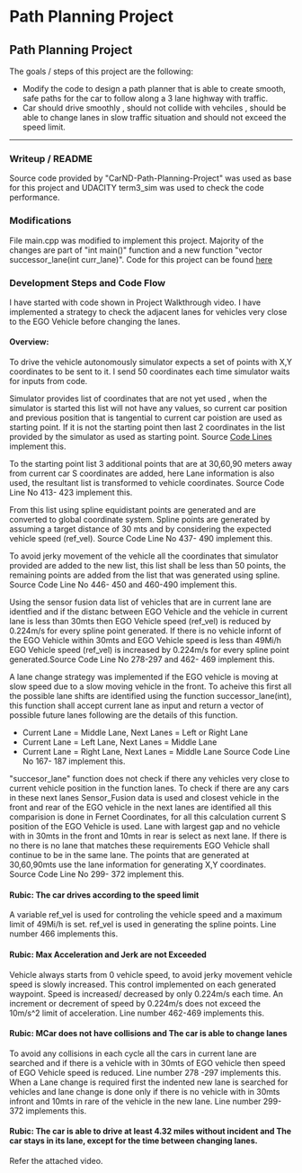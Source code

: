 # Path Planning Project

## **Path Planning Project**

The goals / steps of this project are the following:
* Modify the code to design a path planner that is able to create smooth, safe paths for the car to follow along a 3 lane highway with traffic.
* Car should drive smoothly , should not collide with vehciles , should be able to change lanes in slow traffic situation and should not exceed the speed limit. 

---
### Writeup / README
Source code provided by "CarND-Path-Planning-Project" was used as base for this project and UDACITY term3_sim was used to check the code performance. 

### Modifications
File main.cpp was modified to implement this project. Majority of the changes are part of "int main()" function and a new function "vector<int> successor_lane(int curr_lane)". Code for this project can be found [here ](./src)

### Development Steps and Code Flow
I have started with code shown in Project Walkthrough video. I have implemented a strategy to check the adjacent lanes for vehicles very close to the EGO Vehicle before changing the lanes. 

#### Overview:
To drive the vehicle autonomously simulator expects a set of points with X,Y coordinates to be sent to it. I send 50 coordinates each time simulator waits for inputs from code. 

Simulator provides list of coordinates that are not yet used , when the simulator is started this list will not have any values, so current car position and previous position that is tangential to current car poistion are used as starting point. If it is not the starting point then last 2 coordinates in the list provided by the simulator as used as starting point. Source [Code Lines ](https://github.com/rakeshakkineni/Term3_P1_CarND_Path_Planning_Project/blob/7e063713a8087a61541ecd066b9dcef0246c3db4/src/main.cpp#L385-L421) implement this. 

To the starting point list 3 additional points that are at 30,60,90 meters away from current car S coordinates are added, here Lane information is also used, the resultant list is transformed to vehicle coordinates. Source Code Line No 413- 423 implement this. 

From this list using spline equidistant points are generated and are converted to global coordinate system. Spline points are generated by assuming a target distance of 30 mts and by considering the expected vehicle speed (ref_vel). Source Code Line No 437- 490 implement this. 

To avoid jerky movement of the vehicle all the coordinates that simulator provided are added to the new list, this list shall be less than 50 points, the remaining points are added from the list that was generated using spline. Source Code Line No 446- 450 and 460-490 implement this.  

Using the sensor fusion data list of vehicles that are in current lane are identfied and if the distanc between EGO Vehicle and the vehicle in current lane is less than 30mts then EGO Vehicle speed (ref_vel) is reduced by 0.224m/s for every spline point generated. If there is no vehicle infornt of the EGO Vehicle within 30mts and EGO Vehicle speed is less than 49Mi/h EGO Vehicle speed (ref_vel) is increased by 0.224m/s for every spline point generated.Source Code Line No 278-297 and 462- 469 implement this. 

A lane change strategy was implemented if the EGO vehicle is moving at slow speed due to a slow moving vehicle in the front. To acheive this first all the possible lane shifts are identified using the function successor_lane(int), this function shall accept current lane as input and return a vector of possible future lanes following are the details of this function. 
  - Current Lane = Middle Lane, Next Lanes = Left or Right Lane
  - Current Lane = Left Lane, Next Lanes = Middle Lane
  - Current Lane = Right Lane, Next Lanes = Middle Lane
Source Code Line No 167- 187 implement this.

"succesor_lane" function does not check if there any vehicles very close to current vehicle position in the function lanes. To check if there are any cars in these next lanes Sensor_Fusion data is used and closest vehicle in the front and rear of the EGO vehicle in the next lanes are identified all this comparision is done in Fernet Coordinates, for all this calculation current S position of the EGO Vehicle is used. Lane with largest gap and no vehicle with in 30mts in the front and 10mts in rear is select as next lane. If there is no there is no lane that matches these requirements EGO Vehicle shall continue to be in the same lane. The points that are generated at 30,60,90mts use the lane information for generating X,Y coordinates. 
Source Code Line No 299- 372 implement this. 

#### Rubic: The car drives according to the speed limit
A variable ref_vel is used for controling the vehicle speed and a maximum limit of 49Mi/h is set. ref_vel is used in generating the spline points. Line number 466 implements this. 

#### Rubic: Max Acceleration and Jerk are not Exceeded
Vehicle always starts from 0 vehicle speed, to avoid jerky movement vehicle speed is slowly increased. This control implemented on each generated waypoint. Speed is increased/ decreased by only 0.224m/s each time. An increment or decrement of speed by 0.224m/s does not exceed the 10m/s^2 limit of acceleration. Line number 462-469 implements this. 

#### Rubic: MCar does not have collisions and The car is able to change lanes
To avoid any collisions in each cycle all the cars in current lane are searched and if there is a vehicle with in 30mts of EGO vehicle then speed of EGO Vehicle speed is reduced. Line number 278 -297 implements this. 
When a Lane change is required first the indented new lane is searched for vehicles and lane change is done only if there is no vehicle with in 30mts infront and 10mts in rare of the vehicle in the new lane. Line number 299-372 implements this. 

#### Rubic: The car is able to drive at least 4.32 miles without incident and The car stays in its lane, except for the time between changing lanes.
Refer the attached video.


